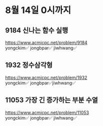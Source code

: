# 8월 14일 0시까지  

## 9184 신나는 함수 실행  
https://www.acmicpc.net/problem/9184  
yongckim✅  jongbpar✅ jiwhwang✅  
  
## 1932 정수삼각형  
https://www.acmicpc.net/problem/1932  
yongckim✅  jongbpar✅jiwhwang✅  
  
## 11053 가장 긴 증가하는 부분 수열  
https://www.acmicpc.net/problem/11053  
yongckim✅  jongbpar✅ jiwhwang✅   

